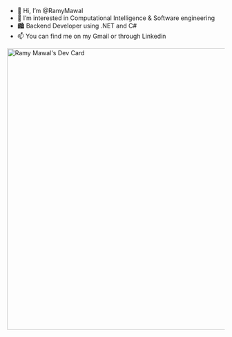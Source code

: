 - 👋 Hi, I’m @RamyMawal
- 👀 I’m interested in Computational Intelligence & Software engineering 
- 🏙️ Backend Developer using .NET and C#
- 📫 You can find me on my Gmail or through Linkedin

<a href="https://app.daily.dev/ramymawal"><img src="https://api.daily.dev/devcards/v2/m9tJTV4Rt6hZRFQE9Oike.png?type=wide&r=9b9" width="652" alt="Ramy Mawal's Dev Card"/></a>

